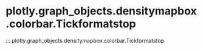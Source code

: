 # plotly.graph_objects.densitymapbox.colorbar.Tickformatstop

::: plotly.graph_objects.densitymapbox.colorbar.Tickformatstop
